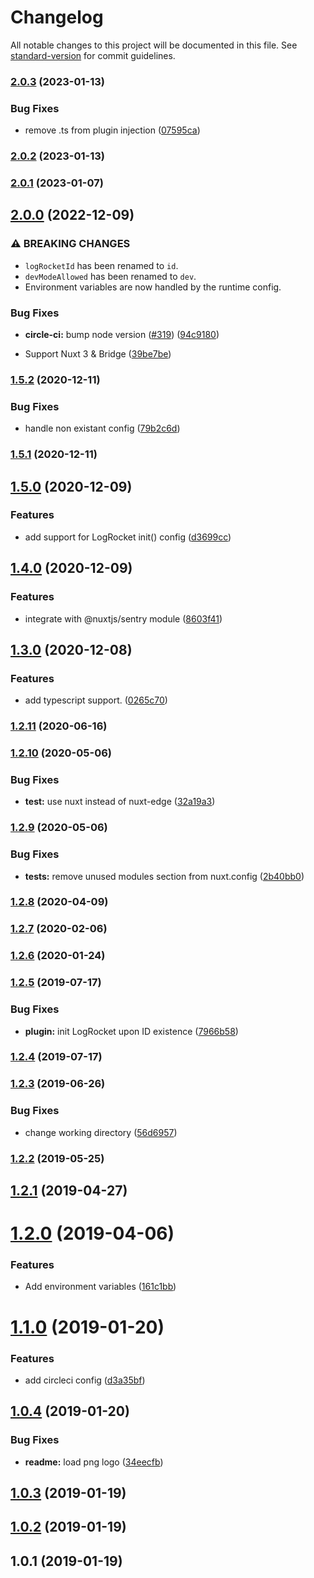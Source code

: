 # Changelog

All notable changes to this project will be documented in this file. See [standard-version](https://github.com/conventional-changelog/standard-version) for commit guidelines.

### [2.0.3](https://github.com/nuxt-community/nuxt-logrocket/compare/v2.0.2...v2.0.3) (2023-01-13)


### Bug Fixes

* remove .ts from plugin injection ([07595ca](https://github.com/nuxt-community/nuxt-logrocket/commit/07595ca2b42588507c21c74172be432d04767ce8))

### [2.0.2](https://github.com/nuxt-community/nuxt-logrocket/compare/v2.0.1...v2.0.2) (2023-01-13)

### [2.0.1](https://github.com/nuxt-community/nuxt-logrocket/compare/v2.0.0...v2.0.1) (2023-01-07)

## [2.0.0](https://github.com/nuxt-community/nuxt-logrocket/compare/v1.5.2...v2.0.0) (2022-12-09)


### ⚠ BREAKING CHANGES

* `logRocketId` has been renamed to `id`.
* `devModeAllowed` has been renamed to `dev`.
* Environment variables are now handled by the runtime config.

### Bug Fixes

* **circle-ci:** bump node version ([#319](https://github.com/nuxt-community/nuxt-logrocket/issues/319)) ([94c9180](https://github.com/nuxt-community/nuxt-logrocket/commit/94c91800faa9fbc7c5937adcf64310dae4584b8a))


* Support Nuxt 3 & Bridge ([39be7be](https://github.com/nuxt-community/nuxt-logrocket/commit/39be7be2dc8f20cc7dd64ab6725d609ff660d5b9))

### [1.5.2](https://github.com/nuxt-community/nuxt-logrocket/compare/v1.5.1...v1.5.2) (2020-12-11)


### Bug Fixes

* handle non existant config ([79b2c6d](https://github.com/nuxt-community/nuxt-logrocket/commit/79b2c6d16f9f8facb0118474cb16b3e7f3e0e69e))

### [1.5.1](https://github.com/nuxt-community/nuxt-logrocket/compare/v1.5.0...v1.5.1) (2020-12-11)

## [1.5.0](https://github.com/nuxt-community/nuxt-logrocket/compare/v1.4.0...v1.5.0) (2020-12-09)


### Features

* add support for LogRocket init() config ([d3699cc](https://github.com/nuxt-community/nuxt-logrocket/commit/d3699ccd6c8cdd182830bebb71687951b49210a8))

## [1.4.0](https://github.com/nuxt-community/nuxt-logrocket/compare/v1.3.0...v1.4.0) (2020-12-09)


### Features

* integrate with @nuxtjs/sentry module ([8603f41](https://github.com/nuxt-community/nuxt-logrocket/commit/8603f411927477c406a2c21e0c0d8ac34405e8c6))

## [1.3.0](https://github.com/nuxt-community/nuxt-logrocket/compare/v1.2.11...v1.3.0) (2020-12-08)


### Features

* add typescript support. ([0265c70](https://github.com/nuxt-community/nuxt-logrocket/commit/0265c704f20cb44fe7865967228eaaee55399d1a))

### [1.2.11](https://github.com/nuxt-community/nuxt-logrocket/compare/v1.2.10...v1.2.11) (2020-06-16)

### [1.2.10](https://github.com/nuxt-community/nuxt-logrocket/compare/v1.2.9...v1.2.10) (2020-05-06)


### Bug Fixes

* **test:** use nuxt instead of nuxt-edge ([32a19a3](https://github.com/nuxt-community/nuxt-logrocket/commit/32a19a37371a46c8dcc1dda0d2e22b1f4d499e8c))

### [1.2.9](https://github.com/nuxt-community/nuxt-logrocket/compare/v1.2.8...v1.2.9) (2020-05-06)


### Bug Fixes

* **tests:** remove unused modules section from nuxt.config ([2b40bb0](https://github.com/nuxt-community/nuxt-logrocket/commit/2b40bb06f933f6614ef177bee9953e81d3c4a64e))

### [1.2.8](https://github.com/nuxt-community/nuxt-logrocket/compare/v1.2.7...v1.2.8) (2020-04-09)



### [1.2.7](https://github.com/nuxt-community/nuxt-logrocket/compare/v1.2.6...v1.2.7) (2020-02-06)



### [1.2.6](https://github.com/nuxt-community/nuxt-logrocket/compare/v1.2.5...v1.2.6) (2020-01-24)



### [1.2.5](https://github.com/nuxt-community/nuxt-logrocket/compare/v1.2.4...v1.2.5) (2019-07-17)


### Bug Fixes

* **plugin:** init LogRocket upon ID existence ([7966b58](https://github.com/nuxt-community/nuxt-logrocket/commit/7966b58))



### [1.2.4](https://github.com/nuxt-community/nuxt-logrocket/compare/v1.2.3...v1.2.4) (2019-07-17)



### [1.2.3](https://github.com/nuxt-community/nuxt-logrocket/compare/v1.2.2...v1.2.3) (2019-06-26)


### Bug Fixes

* change working directory ([56d6957](https://github.com/nuxt-community/nuxt-logrocket/commit/56d6957))



### [1.2.2](https://github.com/nuxt-community/nuxt-logrocket/compare/v1.2.1...v1.2.2) (2019-05-25)



## [1.2.1](https://github.com/nuxt-community/nuxt-logrocket/compare/v1.2.0...v1.2.1) (2019-04-27)



# [1.2.0](https://github.com/nuxt-community/nuxt-logrocket/compare/v1.1.0...v1.2.0) (2019-04-06)


### Features

* Add environment variables ([161c1bb](https://github.com/nuxt-community/nuxt-logrocket/commit/161c1bb))



<a name="1.1.0"></a>
# [1.1.0](https://github.com/nuxt-community/nuxt-logrocket/compare/v1.0.4...v1.1.0) (2019-01-20)


### Features

* add circleci config ([d3a35bf](https://github.com/nuxt-community/nuxt-logrocket/commit/d3a35bf))



<a name="1.0.4"></a>
## [1.0.4](https://github.com/nuxt-community/nuxt-logrocket/compare/v1.0.3...v1.0.4) (2019-01-20)


### Bug Fixes

* **readme:** load png logo ([34eecfb](https://github.com/nuxt-community/nuxt-logrocket/commit/34eecfb))



<a name="1.0.3"></a>
## [1.0.3](https://github.com/nuxt-community/nuxt-logrocket/compare/v1.0.2...v1.0.3) (2019-01-19)



<a name="1.0.2"></a>
## [1.0.2](https://github.com/nuxt-community/nuxt-logrocket/compare/v1.0.1...v1.0.2) (2019-01-19)



<a name="1.0.1"></a>
## 1.0.1 (2019-01-19)
